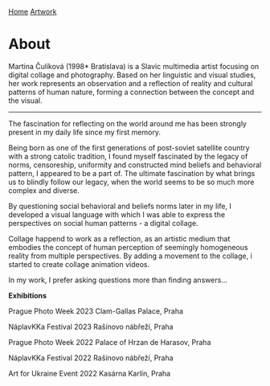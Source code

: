 [Home](index.md)
[Artwork](work/index.md)

# About

Martina Čulíková (1998* Bratislava) is a Slavic multimedia artist focusing on digital collage and photography.
Based on her linguistic and visual studies, her work represents an observation and a reflection of reality and cultural patterns of human nature, forming a connection between the concept and the visual.
____

The fascination for reflecting on the world around me has been strongly present in my daily life since my first memory. 

Being born as one of the first generations of post-soviet satellite country with a strong catolic tradition, I found myself fascinated by the legacy of norms, censoreship, uniformity and constructed mind beliefs and behavioral pattern, I appeared to be a part of. The ultimate fascination by what brings us to blindly follow our legacy, when the world seems to be so much more complex and diverse.

By questioning social behavioral and beliefs norms later in my life, I developed a visual language with which I was able to express the perspectives on social human patterns - a digital collage.

Collage happend to work as a reflection, as an artistic medium that embodies the concept of human perception of seemingly homogeneous reality from multiple perspectives. By adding a movement to the collage, i started to create collage animation videos.

In my work, I prefer asking questions more than finding answers...


**Exhibitions**

Prague Photo Week 2023
Clam-Gallas Palace, Praha

NáplavKKa Festival 2023
Rašínovo nábřeží, Praha 

Prague Photo Week 2022
Palace of Hrzan de Harasov, Praha

NáplavKKa Festival 2022
Rašínovo nábřeží, Praha	
			
Art for Ukraine Event 2022
Kasárna Karlín, Praha


